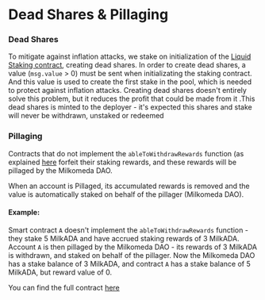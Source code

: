 # Dead Shares & Pillaging

### Dead Shares

To mitigate against inflation attacks, we stake on initialization of the [Liquid Staking contract](https://github.com/dcSpark/liquid-staking/blob/0cffd0d6bdaff73d67d72983f652e7f152ad8074/src/LiquidStaking/LiquidStaking.sol#L148), creating dead shares. In order to create dead shares, a value (`msg.value` > 0) must be sent when initializating the staking contract. And this value is used to create the first stake in the pool, which is needed to protect against inflation attacks. Creating dead shares doesn't entirely solve this problem, but it reduces the profit that could be made from it .This dead shares is minted to the deployer - it's expected this shares and stake will never be withdrawn, unstaked or redeemed

### Pillaging

Contracts that do not implement the `ableToWithdrawRewards` function (as explained [here](https://github.com/dcSpark/milkomeda-documentation/blob/liquid-staking/docs/cardano/liquid-staking/c1-overview/claim-rewards.mdx) forfeit their staking rewards, and these rewards will be pillaged by the Milkomeda DAO.

When an account is Pillaged, its accumulated rewards is removed and the value is automatically staked on behalf of the pillager (Milkomeda DAO).

#### Example:

Smart contract `A` doesn't implement the `ableToWithdrawRewards` function - they stake 5 MilkADA and have accrued staking rewards of 3 MilkADA. Account `A` is then pillaged by the Milkomeda DAO - its rewards of 3 MilkADA is withdrawn, and staked on behalf of the pillager. Now the Milkomeda DAO has a stake balance of 3 MilkADA, and contract `A` has a stake balance of 5 MilkADA, but reward value of 0.

You can find the full contract [here](https://github.com/dcSpark/liquid-staking/blob/main/src/pillage/Pillage.sol)

